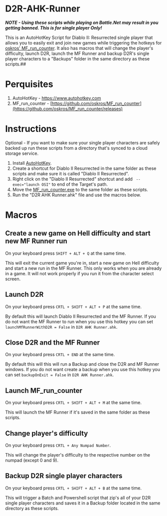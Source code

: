 # D2R-AHK-Runner

***NOTE - Using these scripts while playing on Battle.Net may result in you getting banned. This is for single player Only!***

This is an AutoHotKey Script for Diablo II: Resurrected single player that allows you to easily exit and join new games while triggering the hotkeys for [oskros' MF_run_counter](https://github.com/oskros/MF_run_counter). It also has macros that will change the player's difficulty, launch D2R, launch the MF Runner and backup D2R's single player characters to a "Backups" folder in the same directory as these scripts.## 

# Perquisites

1. AutoHotKey - https://www.autohotkey.com
2. MF_run_counter - [https://github.com/oskros/MF_run_counter](https://github.com/oskros/MF_run_counter/releases)

# Instructions

Optional - If you want to make sure your single player characters are safely backed up run these scripts from a directory that's synced to a cloud storage service.

1. Install [AutoHotKey](https://www.autohotkey.com).
2. Create a shortcut for Diablo II Resurrected in the same folder as these scripts and make sure it is called "Diablo II Resurrected".
3. Right click on the "Diablo II Resurrected" shortcut and add ` --exec="launch OSI"` to end of the Target's path.
4. Move the [MF_run_counter.exe](https://github.com/oskros/MF_run_counter/releases) to the same folder as these scripts.
5. Run the "D2R AHK Runner.ahk" file and use the macros below.

# Macros

## Create a new game on Hell difficulty and start new MF Runner run

On your keyboard press `SHIFT + ALT + Q` at the same time.

This will exit the current game you're in, start a new game on Hell difficulty and start a new run in the MF Runner. This only works when you are already in a game. It will not work properly if you run it from the character select screen.

## Launch D2R

On your keyboard press `CRTL + SHIFT + ALT + P` at the same time.

By default this will launch Diablo II Resurrected and the MF Runner. If you do not want the MF Runner to run when you use this hotkey you can set `launchMfRunnerWithD2R = False` in `D2R AHK Runner.ahk`.

## Close D2R and the MF Runner

On your keyboard press `CRTL + END` at the same time.

By default this will this will run a Backup and close the D2R and MF Runner windows. If you do not want create a backup when you use this hotkey you can set `backupOnExit = False` in `D2R AHK Runner.ahk`.

## Launch MF_run_counter

On your keyboard press `CRTL + SHIFT + ALT + M` at the same time.

This will launch the MF Runner if it's saved in the same folder as these scripts.

## Change player's difficulty

On your keyboard press `CRTL + Any Numpad Number`.

This will change the player's difficulty to the respective number on the numpad (except 0 and 9).

## Backup D2R single player characters

On your keyboard press `CRTL + SHIFT + ALT + B` at the same time.

This will trigger a Batch and Powershell script that zip's all of your D2R single player characters and saves it in a Backup folder located in the same directory as these scripts.